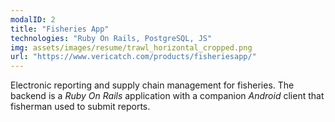 ```yaml
---
modalID: 2
title: "Fisheries App"
technologies: "Ruby On Rails, PostgreSQL, JS"
img: assets/images/resume/trawl_horizontal_cropped.png
url: "https://www.vericatch.com/products/fisheriesapp/"
---
```


Electronic reporting and supply chain management for fisheries. The backend is a _Ruby On Rails_ application with a companion _Android_ client that fisherman used to submit reports. 
